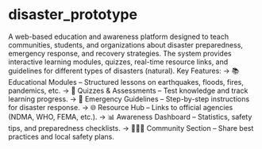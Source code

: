 # disaster_prototype
A web-based education and awareness platform designed to teach communities, students, and organizations about disaster preparedness, emergency response, and recovery strategies. The system provides interactive learning modules, quizzes, real-time resource links, and guidelines for different types of disasters (natural).
Key Features:
-> 📚 Educational Modules – Structured lessons on earthquakes, floods, fires, pandemics, etc.
-> 📝 Quizzes & Assessments – Test knowledge and track learning progress.
-> 🚨 Emergency Guidelines – Step-by-step instructions for disaster response.
-> 🌐 Resource Hub – Links to official agencies (NDMA, WHO, FEMA, etc.).
-> 📊 Awareness Dashboard – Statistics, safety tips, and preparedness checklists.
-> 👨‍👩‍👧 Community Section – Share best practices and local safety plans.
